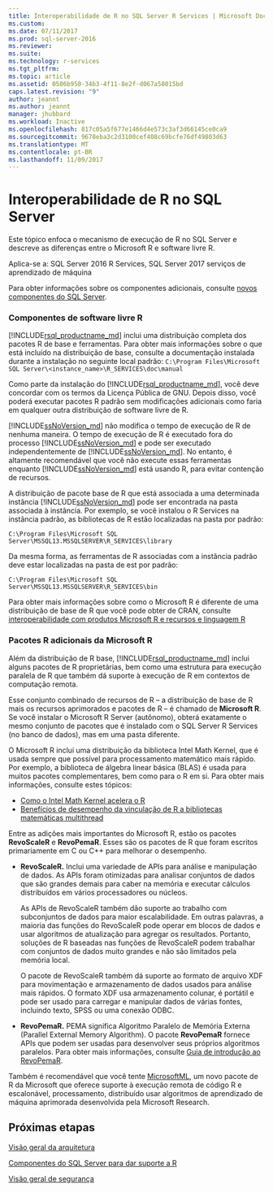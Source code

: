 ```yaml
---
title: Interoperabilidade de R no SQL Server R Services | Microsoft Docs
ms.custom: 
ms.date: 07/11/2017
ms.prod: sql-server-2016
ms.reviewer: 
ms.suite: 
ms.technology: r-services
ms.tgt_pltfrm: 
ms.topic: article
ms.assetid: 0506b950-34b3-4f11-8e2f-d067a58015bd
caps.latest.revision: "9"
author: jeannt
ms.author: jeannt
manager: jhubbard
ms.workload: Inactive
ms.openlocfilehash: 817c05a5f677e1466d4e573c3af3d66145ce0ca9
ms.sourcegitcommit: 9678eba3c2d3100cef408c69bcfe76df49803d63
ms.translationtype: MT
ms.contentlocale: pt-BR
ms.lasthandoff: 11/09/2017
---
```

# <a name="r-interoperability-in-sql-server"></a>Interoperabilidade de R no SQL Server

Este tópico enfoca o mecanismo de execução de R no SQL Server e descreve as diferenças entre o Microsoft R e software livre R.

Aplica-se a: SQL Server 2016 R Services, SQL Server 2017 serviços de aprendizado de máquina

Para obter informações sobre os componentes adicionais, consulte [novos componentes do SQL Server](../../advanced-analytics/r-services/new-components-in-sql-server-to-support-r.md).

### <a name="open-source-r-components"></a>Componentes de software livre R

[!INCLUDE[rsql_productname_md](../../includes/rsql-productname-md.md)] inclui uma distribuição completa dos pacotes R de base e ferramentas. Para obter mais informações sobre o que está incluído na distribuição de base, consulte a documentação instalada durante a instalação no seguinte local padrão: `C:\Program Files\Microsoft SQL Server\<instance_name>\R_SERVICES\doc\manual`

Como parte da instalação do [!INCLUDE[rsql_productname_md](../../includes/rsql-productname-md.md)], você deve concordar com os termos da Licença Pública de GNU. Depois disso, você poderá executar pacotes R padrão sem modificações adicionais como faria em qualquer outra distribuição de software livre de R.

[!INCLUDE[ssNoVersion_md](../../includes/ssnoversion-md.md)] não modifica o tempo de execução de R de nenhuma maneira. O tempo de execução de R é executado fora do processo [!INCLUDE[ssNoVersion_md](../../includes/ssnoversion-md.md)] e pode ser executado independentemente de [!INCLUDE[ssNoVersion_md](../../includes/ssnoversion-md.md)]. No entanto, é altamente recomendável que você não execute essas ferramentas enquanto [!INCLUDE[ssNoVersion_md](../../includes/ssnoversion-md.md)] está usando R, para evitar contenção de recursos.

A distribuição de pacote base de R que está associada a uma determinada instância [!INCLUDE[ssNoVersion_md](../../includes/ssnoversion-md.md)] pode ser encontrada na pasta associada à instância. Por exemplo, se você instalou o R Services na instância padrão, as bibliotecas de R estão localizadas na pasta por padrão:

    C:\Program Files\Microsoft SQL Server\MSSQL13.MSSQLSERVER\R_SERVICES\library

Da mesma forma, as ferramentas de R associadas com a instância padrão deve estar localizadas na pasta de est por padrão:

    C:\Program Files\Microsoft SQL Server\MSSQL13.MSSQLSERVER\R_SERVICES\bin

Para obter mais informações sobre como o Microsoft R é diferente de uma distribuição de base de R que você pode obter de CRAN, consulte [interoperabilidade com produtos Microsoft R e recursos e linguagem R](https://docs.microsoft.com/en-us/r-server/what-is-r-server-interoperability)

### <a name="additional-r-packages-from-microsoft-r"></a>Pacotes R adicionais da Microsoft R

Além da distribuição de R base, [!INCLUDE[rsql_productname_md](../../includes/rsql-productname-md.md)] inclui alguns pacotes de R proprietárias, bem como uma estrutura para execução paralela de R que também dá suporte à execução de R em contextos de computação remota.

Esse conjunto combinado de recursos de R – a distribuição de base de R mais os recursos aprimorados e pacotes de R – é chamado de **Microsoft R**. Se você instalar o Microsoft R Server (autônomo), obterá exatamente o mesmo conjunto de pacotes que é instalado com o SQL Server R Services (no banco de dados), mas em uma pasta diferente.

O Microsoft R inclui uma distribuição da biblioteca Intel Math Kernel, que é usada sempre que possível para processamento matemático mais rápido. Por exemplo, a biblioteca de álgebra linear básica (BLAS) é usada para muitos pacotes complementares, bem como para o R em si. Para obter mais informações, consulte estes tópicos:

+ [Como o Intel Math Kernel acelera o R](http://blog.revolutionanalytics.com/2014/10/revolution-r-open-mkl.html)
+ [Benefícios de desempenho da vinculação de R a bibliotecas matemáticas multithread](http://blog.revolutionanalytics.com/2010/06/performance-benefits-of-multithreaded-r.html)

Entre as adições mais importantes do Microsoft R, estão os pacotes **RevoScaleR** e **RevoPemaR**. Esses são os pacotes de R que foram escritos primariamente em C ou C++ para melhorar o desempenho.

+ **RevoScaleR.** Inclui uma variedade de APIs para análise e manipulação de dados. As APIs foram otimizadas para analisar conjuntos de dados que são grandes demais para caber na memória e executar cálculos distribuídos em vários processadores ou núcleos.

   As APIs de RevoScaleR também dão suporte ao trabalho com subconjuntos de dados para maior escalabilidade. Em outras palavras, a maioria das funções do RevoScaleR pode operar em blocos de dados e usar algoritmos de atualização para agregar os resultados. Portanto, soluções de R baseadas nas funções de RevoScaleR podem trabalhar com conjuntos de dados muito grandes e não são limitados pela memória local.

  O pacote de RevoScaleR também dá suporte ao formato de arquivo XDF para movimentação e armazenamento de dados usados para análise mais rápidos. O formato XDF usa armazenamento colunar, é portátil e pode ser usado para carregar e manipular dados de várias fontes, incluindo texto, SPSS ou uma conexão ODBC. 

+ **RevoPemaR.** PEMA significa Algoritmo Paralelo de Memória Externa (Parallel External Memory Algorithm). O pacote **RevoPemaR** fornece APIs que podem ser usadas para desenvolver seus próprios algoritmos paralelos. Para obter mais informações, consulte [Guia de introdução ao RevoPemaR](https://docs.microsoft.com/r-server/r/how-to-developer-pemar).

Também é recomendável que você tente [MicrosoftML](https://docs.microsoft.com/r-server/r/concept-what-is-the-microsoftml-package), um novo pacote de R da Microsoft que oferece suporte à execução remota de código R e escalonável, processamento, distribuído usar algoritmos de aprendizado de máquina aprimorada desenvolvida pela Microsoft Research.

## <a name="next-steps"></a>Próximas etapas

[Visão geral da arquitetura](../../advanced-analytics/r/architecture-overview-sql-server-r.md)

[Componentes do SQL Server para dar suporte a R](../../advanced-analytics/r/new-components-in-sql-server-to-support-r.md)

[Visão geral de segurança](../../advanced-analytics/r/security-overview-sql-server-r.md)

